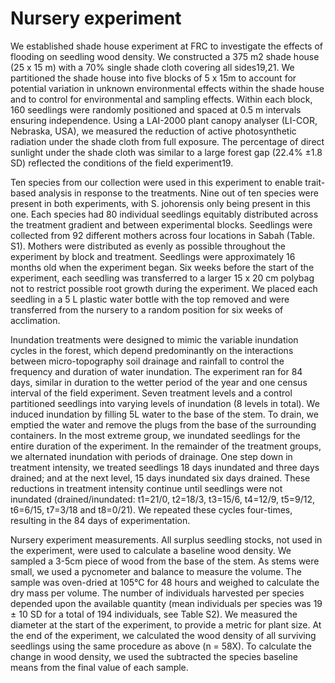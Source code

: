 # Nursery experiment

We established shade house experiment at FRC to investigate the effects of flooding on seedling wood density. We constructed a 375 m2 shade house (25 x 15 m) with a 70% single shade cloth covering all sides19,21. We partitioned the shade house into five blocks of 5 x 15m to account for potential variation in unknown environmental effects within the shade house and to control for environmental and sampling effects. Within each block, 160 seedlings were randomly positioned and spaced at 0.5 m intervals ensuring independence. Using a LAI-2000 plant canopy analyser (LI-COR, Nebraska, USA), we measured the reduction of active photosynthetic radiation under the shade cloth from full exposure. The percentage of direct sunlight under the shade cloth was similar to a large forest gap (22.4% ±1.8 SD) reflected the conditions of the field experiment19.

Ten species from our collection were used in this experiment to enable trait-based analysis in response to the treatments. Nine out of ten species were present in both experiments, with S. johorensis only being present in this one. Each species had 80 individual seedlings equitably distributed across the treatment gradient and between experimental blocks. Seedlings were collected from 92 different mothers across four locations in Sabah (Table. S1). Mothers were distributed as evenly as possible throughout the experiment by block and treatment. Seedlings were approximately 16 months old when the experiment began. Six weeks before the start of the experiment, each seedling was transferred to a larger 15 x 20 cm polybag not to restrict possible root growth during the experiment. We placed each seedling in a 5 L plastic water bottle with the top removed and were transferred from the nursery to a random position for six weeks of acclimation.

Inundation treatments were designed to mimic the variable inundation cycles in the forest, which depend predominantly on the interactions between micro-topography soil drainage and rainfall to control the frequency and duration of water inundation. The experiment ran for 84 days, similar in duration to the wetter period of the year and one census interval of the field experiment. Seven treatment levels and a control partitioned seedlings into varying levels of inundation (8 levels in total). We induced inundation by filling 5L water to the base of the stem. To drain, we emptied the water and remove the plugs from the base of the surrounding containers. In the most extreme group, we inundated seedlings for the entire duration of the experiment. In the remainder of the treatment groups, we alternated inundation with periods of drainage. One step down in treatment intensity, we treated seedlings 18 days inundated and three days drained; and at the next level, 15 days inundated six days drained. These reductions in treatment intensity continue until seedlings were not inundated (drained/inundated: t1=21/0, t2=18/3, t3=15/6, t4=12/9, t5=9/12, t6=6/15, t7=3/18 and t8=0/21). We repeated these cycles four-times, resulting in the 84 days of experimentation.

Nursery experiment measurements. All surplus seedling stocks, not used in the experiment, were used to calculate a baseline wood density. We sampled a 3-5cm piece of wood from the base of the stem. As stems were small, we used a pycnometer and balance to measure the volume. The sample was oven-dried at 105°C for 48 hours and weighed to calculate the dry mass per volume. The number of individuals harvested per species depended upon the available quantity (mean individuals per species was 19 ± 10 SD for a total of 194 individuals, see Table S2). We measured the diameter at the start of the experiment, to provide a metric for plant size. At the end of the experiment, we calculated the wood density of all surviving seedlings using the same procedure as above (n = 58X). To calculate the change in wood density, we used the subtracted the species baseline means from the final value of each sample.
